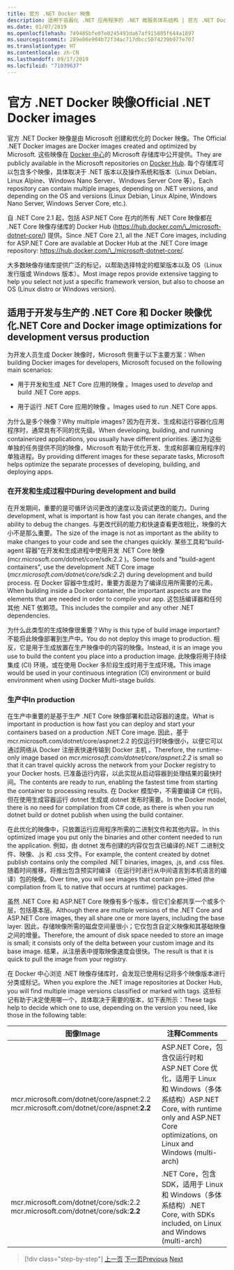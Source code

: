 ```yaml
---
title: 官方 .NET Docker 映像
description: 适用于容器化 .NET 应用程序的 .NET 微服务体系结构 | 官方 .NET Docker 映像
ms.date: 01/07/2019
ms.openlocfilehash: 749485bfe07e0245493da67af915805f644a1897
ms.sourcegitcommit: 289e06e904b72f34ac717dbcc5074239b977e707
ms.translationtype: HT
ms.contentlocale: zh-CN
ms.lasthandoff: 09/17/2019
ms.locfileid: "71039637"
---
```

# <a name="official-net-docker-images"></a><span data-ttu-id="a42ec-103">官方 .NET Docker 映像</span><span class="sxs-lookup"><span data-stu-id="a42ec-103">Official .NET Docker images</span></span>

<span data-ttu-id="a42ec-104">官方 .NET Docker 映像是由 Microsoft 创建和优化的 Docker 映像。</span><span class="sxs-lookup"><span data-stu-id="a42ec-104">The Official .NET Docker images are Docker images created and optimized by Microsoft.</span></span> <span data-ttu-id="a42ec-105">这些映像在 [Docker 中心](https://hub.docker.com/u/microsoft/)的 Microsoft 存储库中公开提供。</span><span class="sxs-lookup"><span data-stu-id="a42ec-105">They are publicly available in the Microsoft repositories on [Docker Hub](https://hub.docker.com/u/microsoft/).</span></span> <span data-ttu-id="a42ec-106">每个存储库可以包含多个映像，具体取决于 .NET 版本以及操作系统和版本（Linux Debian、Linux Alpine、Windows Nano Server、Windows Server Core 等）。</span><span class="sxs-lookup"><span data-stu-id="a42ec-106">Each repository can contain multiple images, depending on .NET versions, and depending on the OS and versions (Linux Debian, Linux Alpine, Windows Nano Server, Windows Server Core, etc.).</span></span>

<span data-ttu-id="a42ec-107">自 .NET Core 2.1 起，包括 ASP.NET Core 在内的所有 .NET Core 映像都在 .NET Core 映像存储库的 Docker Hub (<https://hub.docker.com/\_/microsoft-dotnet-core/>) 提供。</span><span class="sxs-lookup"><span data-stu-id="a42ec-107">Since .NET Core 2.1, all the .NET Core images, including for ASP.NET Core are available at Docker Hub at the .NET Core image repository: <https://hub.docker.com/\_/microsoft-dotnet-core/>.</span></span>

<span data-ttu-id="a42ec-108">大多数映像存储库提供广泛的标记，以帮助选择特定的框架版本以及 OS（Linux 发行版或 Windows 版本）。</span><span class="sxs-lookup"><span data-stu-id="a42ec-108">Most image repos provide extensive tagging to help you select not just a specific framework version, but also to choose an OS (Linux distro or Windows version).</span></span>

## <a name="net-core-and-docker-image-optimizations-for-development-versus-production"></a><span data-ttu-id="a42ec-109">适用于开发与生产的 .NET Core 和 Docker 映像优化</span><span class="sxs-lookup"><span data-stu-id="a42ec-109">.NET Core and Docker image optimizations for development versus production</span></span>

<span data-ttu-id="a42ec-110">为开发人员生成 Docker 映像时，Microsoft 侧重于以下主要方案：</span><span class="sxs-lookup"><span data-stu-id="a42ec-110">When building Docker images for developers, Microsoft focused on the following main scenarios:</span></span>

- <span data-ttu-id="a42ec-111">用于开发和生成 .NET Core 应用的映像  。</span><span class="sxs-lookup"><span data-stu-id="a42ec-111">Images used to *develop* and build .NET Core apps.</span></span>

- <span data-ttu-id="a42ec-112">用于运行 .NET Core 应用的映像  。</span><span class="sxs-lookup"><span data-stu-id="a42ec-112">Images used to *run* .NET Core apps.</span></span>

<span data-ttu-id="a42ec-113">为什么是多个映像？</span><span class="sxs-lookup"><span data-stu-id="a42ec-113">Why multiple images?</span></span> <span data-ttu-id="a42ec-114">因为在开发、生成和运行容器化应用程序时，通常具有不同的优先级。</span><span class="sxs-lookup"><span data-stu-id="a42ec-114">When developing, building, and running containerized applications, you usually have different priorities.</span></span> <span data-ttu-id="a42ec-115">通过为这些单独的任务提供不同的映像，Microsoft 有助于优化开发、生成和部署应用程序的单独进程。</span><span class="sxs-lookup"><span data-stu-id="a42ec-115">By providing different images for these separate tasks, Microsoft helps optimize the separate processes of developing, building, and deploying apps.</span></span>

### <a name="during-development-and-build"></a><span data-ttu-id="a42ec-116">在开发和生成过程中</span><span class="sxs-lookup"><span data-stu-id="a42ec-116">During development and build</span></span>

<span data-ttu-id="a42ec-117">在开发期间，重要的是可循环访问更改的速度以及调试更改的能力。</span><span class="sxs-lookup"><span data-stu-id="a42ec-117">During development, what is important is how fast you can iterate changes, and the ability to debug the changes.</span></span> <span data-ttu-id="a42ec-118">与更改代码的能力和快速查看更改相比，映像的大小不是那么重要。</span><span class="sxs-lookup"><span data-stu-id="a42ec-118">The size of the image is not as important as the ability to make changes to your code and see the changes quickly.</span></span> <span data-ttu-id="a42ec-119">某些工具和“build-agent 容器”在开发和生成进程中使用开发 .NET Core 映像 (mcr.microsoft.com/dotnet/core/sdk:2.2  )。</span><span class="sxs-lookup"><span data-stu-id="a42ec-119">Some tools and "build-agent containers", use the development .NET Core image (*mcr.microsoft.com/dotnet/core/sdk:2.2*) during development and build process.</span></span> <span data-ttu-id="a42ec-120">在 Docker 容器中生成时，重要方面是为了编译应用所需要的元素。</span><span class="sxs-lookup"><span data-stu-id="a42ec-120">When building inside a Docker container, the important aspects are the elements that are needed in order to compile your app.</span></span> <span data-ttu-id="a42ec-121">这包括编译器和任何其他 .NET 依赖项。</span><span class="sxs-lookup"><span data-stu-id="a42ec-121">This includes the compiler and any other .NET dependencies.</span></span>

<span data-ttu-id="a42ec-122">为什么此类型的生成映像很重要？</span><span class="sxs-lookup"><span data-stu-id="a42ec-122">Why is this type of build image important?</span></span> <span data-ttu-id="a42ec-123">不能将此映像部署到生产中。</span><span class="sxs-lookup"><span data-stu-id="a42ec-123">You do not deploy this image to production.</span></span> <span data-ttu-id="a42ec-124">相反，它是用于生成放置在生产映像中的内容的映像。</span><span class="sxs-lookup"><span data-stu-id="a42ec-124">Instead, it is an image you use to build the content you place into a production image.</span></span> <span data-ttu-id="a42ec-125">此映像将用于持续集成 (CI) 环境，或在使用 Docker 多阶段生成时用于生成环境。</span><span class="sxs-lookup"><span data-stu-id="a42ec-125">This image would be used in your continuous integration (CI) environment or build environment when using Docker Multi-stage builds.</span></span>

### <a name="in-production"></a><span data-ttu-id="a42ec-126">生产中</span><span class="sxs-lookup"><span data-stu-id="a42ec-126">In production</span></span>

<span data-ttu-id="a42ec-127">在生产中重要的是基于生产 .NET Core 映像部署和启动容器的速度。</span><span class="sxs-lookup"><span data-stu-id="a42ec-127">What is important in production is how fast you can deploy and start your containers based on a production .NET Core image.</span></span> <span data-ttu-id="a42ec-128">因此，基于 mcr.microsoft.com/dotnet/core/aspnet:2.2 的仅运行时映像很小，以便它可以通过网络从 Docker 注册表快速传输到 Docker 主机  。</span><span class="sxs-lookup"><span data-stu-id="a42ec-128">Therefore, the runtime-only image based on *mcr.microsoft.com/dotnet/core/aspnet:2.2* is small so that it can travel quickly across the network from your Docker registry to your Docker hosts.</span></span> <span data-ttu-id="a42ec-129">已准备运行内容，以此实现从启动容器到处理结果的最快时间。</span><span class="sxs-lookup"><span data-stu-id="a42ec-129">The contents are ready to run, enabling the fastest time from starting the container to processing results.</span></span> <span data-ttu-id="a42ec-130">在 Docker 模型中，不需要编译 C\# 代码，但在使用生成容器运行 dotnet 生成或 dotnet 发布时需要。</span><span class="sxs-lookup"><span data-stu-id="a42ec-130">In the Docker model, there is no need for compilation from C\# code, as there is when you run dotnet build or dotnet publish when using the build container.</span></span>

<span data-ttu-id="a42ec-131">在此优化的映像中，只放置运行应用程序所需的二进制文件和其他内容。</span><span class="sxs-lookup"><span data-stu-id="a42ec-131">In this optimized image you put only the binaries and other content needed to run the application.</span></span> <span data-ttu-id="a42ec-132">例如，由 dotnet 发布创建的内容仅包含已编译的.NET 二进制文件、映像、.js 和 .css 文件。</span><span class="sxs-lookup"><span data-stu-id="a42ec-132">For example, the content created by dotnet publish contains only the compiled .NET binaries, images, .js, and .css files.</span></span> <span data-ttu-id="a42ec-133">随着时间推移，将推出包含预实时编译（在运行时进行从中间语言到本机语言的编译）包的映像。</span><span class="sxs-lookup"><span data-stu-id="a42ec-133">Over time, you will see images that contain pre-jitted (the compilation from IL to native that occurs at runtime) packages.</span></span>

<span data-ttu-id="a42ec-134">虽然 .NET Core 和 ASP.NET Core 映像有多个版本，但它们全都共享一个或多个层，包括基本层。</span><span class="sxs-lookup"><span data-stu-id="a42ec-134">Although there are multiple versions of the .NET Core and ASP.NET Core images, they all share one or more layers, including the base layer.</span></span> <span data-ttu-id="a42ec-135">因此，存储映像所需的磁盘空间量很小；它仅包含自定义映像和其基础映像之间的增量。</span><span class="sxs-lookup"><span data-stu-id="a42ec-135">Therefore, the amount of disk space needed to store an image is small; it consists only of the delta between your custom image and its base image.</span></span> <span data-ttu-id="a42ec-136">结果，从注册表中提取映像速度会很快。</span><span class="sxs-lookup"><span data-stu-id="a42ec-136">The result is that it is quick to pull the image from your registry.</span></span>

<span data-ttu-id="a42ec-137">在 Docker 中心浏览 .NET 映像存储库时，会发现已使用标记将多个映像版本进行分类或标记。</span><span class="sxs-lookup"><span data-stu-id="a42ec-137">When you explore the .NET image repositories at Docker Hub, you will find multiple image versions classified or marked with tags.</span></span> <span data-ttu-id="a42ec-138">这些标记有助于决定使用哪一个，具体取决于需要的版本，如下表所示：</span><span class="sxs-lookup"><span data-stu-id="a42ec-138">These tags help to decide which one to use, depending on the version you need, like those in the following table:</span></span>

| <span data-ttu-id="a42ec-139">图像</span><span class="sxs-lookup"><span data-stu-id="a42ec-139">Image</span></span> | <span data-ttu-id="a42ec-140">注释</span><span class="sxs-lookup"><span data-stu-id="a42ec-140">Comments</span></span> |
|-------|----------|
| <span data-ttu-id="a42ec-141">mcr.microsoft.com/dotnet/core/aspnet:2.2 </span><span class="sxs-lookup"><span data-stu-id="a42ec-141">mcr.microsoft.com/dotnet/core/aspnet:**2.2**</span></span> | <span data-ttu-id="a42ec-142">ASP.NET Core，包含仅运行时和 ASP.NET Core 优化，适用于 Linux 和 Windows（多体系结构）</span><span class="sxs-lookup"><span data-stu-id="a42ec-142">ASP.NET Core, with runtime only and ASP.NET Core optimizations, on Linux and Windows (multi-arch)</span></span> |
| <span data-ttu-id="a42ec-143">mcr.microsoft.com/dotnet/core/sdk:2.2 </span><span class="sxs-lookup"><span data-stu-id="a42ec-143">mcr.microsoft.com/dotnet/core/sdk:**2.2**</span></span> | <span data-ttu-id="a42ec-144">.NET Core，包含 SDK，适用于 Linux 和 Windows（多体系结构）</span><span class="sxs-lookup"><span data-stu-id="a42ec-144">.NET Core, with SDKs included, on Linux and Windows (multi-arch)</span></span> |

> [!div class="step-by-step"]
> <span data-ttu-id="a42ec-145">[上一页](net-container-os-targets.md)
> [下一页](../architect-microservice-container-applications/index.md)</span><span class="sxs-lookup"><span data-stu-id="a42ec-145">[Previous](net-container-os-targets.md)
[Next](../architect-microservice-container-applications/index.md)</span></span>
